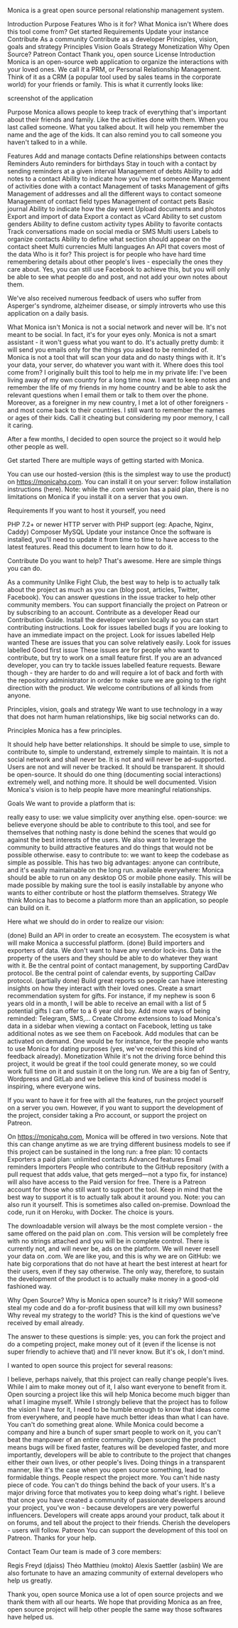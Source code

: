 Monica is a great open source personal relationship management system.

Introduction
Purpose
Features
Who is it for?
What Monica isn't
Where does this tool come from?
Get started
Requirements
Update your instance
Contribute
As a community
Contribute as a developer
Principles, vision, goals and strategy
Principles
Vision
Goals
Strategy
Monetization
Why Open Source?
Patreon
Contact
Thank you, open source
License
Introduction
Monica is an open-source web application to organize the interactions with your loved ones. We call it a PRM, or Personal Relationship Management. Think of it as a CRM (a popular tool used by sales teams in the corporate world) for your friends or family. This is what it currently looks like:

screenshot of the application

Purpose
Monica allows people to keep track of everything that's important about their friends and family. Like the activities done with them. When you last called someone. What you talked about. It will help you remember the name and the age of the kids. It can also remind you to call someone you haven't talked to in a while.

Features
Add and manage contacts
Define relationships between contacts
Reminders
Auto reminders for birthdays
Stay in touch with a contact by sending reminders at a given interval
Management of debts
Ability to add notes to a contact
Ability to indicate how you've met someone
Management of activities done with a contact
Management of tasks
Management of gifts
Management of addresses and all the different ways to contact someone
Management of contact field types
Management of contact pets
Basic journal
Ability to indicate how the day went
Upload documents and photos
Export and import of data
Export a contact as vCard
Ability to set custom genders
Ability to define custom activity types
Ability to favorite contacts
Track conversations made on social media or SMS
Multi users
Labels to organize contacts
Ability to define what section should appear on the contact sheet
Multi currencies
Multi languages
An API that covers most of the data
Who is it for?
This project is for people who have hard time remembering details about other people's lives - especially the ones they care about. Yes, you can still use Facebook to achieve this, but you will only be able to see what people do and post, and not add your own notes about them.

We've also received numerous feedback of users who suffer from Asperger's syndrome, alzheimer disease, or simply introverts who use this application on a daily basis.

What Monica isn't
Monica is not a social network and never will be. It's not meant to be social. In fact, it's for your eyes only.
Monica is not a smart assistant - it won't guess what you want to do. It's actually pretty dumb: it will send you emails only for the things you asked to be reminded of.
Monica is not a tool that will scan your data and do nasty things with it. It's your data, your server, do whatever you want with it.
Where does this tool come from?
I originally built this tool to help me in my private life: I've been living away of my own country for a long time now. I want to keep notes and remember the life of my friends in my home country and be able to ask the relevant questions when I email them or talk to them over the phone. Moreover, as a foreigner in my new country, I met a lot of other foreigners - and most come back to their countries. I still want to remember the names or ages of their kids. Call it cheating but considering my poor memory, I call it caring.

After a few months, I decided to open source the project so it would help other people as well.

Get started
There are multiple ways of getting started with Monica.

You can use our hosted-version (this is the simplest way to use the product) on https://monicahq.com.
You can install it on your server: follow installation instructions (here).
Note: while the .com version has a paid plan, there is no limitations on Monica if you install it on a server that you own.

Requirements
If you want to host it yourself, you need

PHP 7.2+ or newer
HTTP server with PHP support (eg: Apache, Nginx, Caddy)
Composer
MySQL
Update your instance
Once the software is installed, you'll need to update it from time to time to have access to the latest features. Read this document to learn how to do it.

Contribute
Do you want to help? That's awesome. Here are simple things you can do.

As a community
Unlike Fight Club, the best way to help is to actually talk about the project as much as you can (blog post, articles, Twitter, Facebook).
You can answer questions in the issue tracker to help other community members.
You can support financially the project on Patreon or by subscribing to an account.
Contribute as a developer
Read our Contribution Guide.
Install the developer version locally so you can start contributing instructions.
Look for issues labelled bugs if you are looking to have an immediate impact on the project.
Look for issues labelled Help wanted These are issues that you can solve relatively easily.
Look for issues labelled Good first issue These issues are for people who want to contribute, but try to work on a small feature first.
If you are an advanced developer, you can try to tackle issues labelled feature requests. Beware though - they are harder to do and will require a lot of back and forth with the repository administrator in order to make sure we are going to the right direction with the product.
We welcome contributions of all kinds from anyone.

Principles, vision, goals and strategy
We want to use technology in a way that does not harm human relationships, like big social networks can do.

Principles
Monica has a few principles.

It should help have better relationships.
It should be simple to use, simple to contribute to, simple to understand, extremely simple to maintain.
It is not a social network and shall never be.
It is not and will never be ad-supported.
Users are not and will never be tracked.
It should be transparent.
It should be open-source.
It should do one thing (documenting social interactions) extremely well, and nothing more.
It should be well documented.
Vision
Monica's vision is to help people have more meaningful relationships.

Goals
We want to provide a platform that is:

really easy to use: we value simplicity over anything else.
open-source: we believe everyone should be able to contribute to this tool, and see for themselves that nothing nasty is done behind the scenes that would go against the best interests of the users. We also want to leverage the community to build attractive features and do things that would not be possible otherwise.
easy to contribute to: we want to keep the codebase as simple as possible. This has two big advantages: anyone can contribute, and it's easily maintainable on the long run.
available everywhere: Monica should be able to run on any desktop OS or mobile phone easily. This will be made possible by making sure the tool is easily installable by anyone who wants to either contribute or host the platform themselves.
Strategy
We think Monica has to become a platform more than an application, so people can build on it.

Here what we should do in order to realize our vision:

(done) Build an API in order to create an ecosystem. The ecosystem is what will make Monica a successful platform.
(done) Build importers and exporters of data. We don't want to have any vendor lock-ins. Data is the property of the users and they should be able to do whatever they want with it.
Be the central point of contact management, by supporting CardDav protocol.
Be the central point of calendar events, by supporting CalDav protocol.
(partially done) Build great reports so people can have interesting insights on how they interact with their loved ones.
Create a smart recommendation system for gifts. For instance, if my nephew is soon 6 years old in a month, I will be able to receive an email with a list of 5 potential gifts I can offer to a 6 year old boy.
Add more ways of being reminded: Telegram, SMS,...
Create Chrome extensions to load Monica's data in a sidebar when viewing a contact on Facebook, letting us take additional notes as we see them on Facebook.
Add modules that can be activated on demand. One would be for instance, for the people who wants to use Monica for dating purposes (yes, we've received this kind of feedback already).
Monetization
While it's not the driving force behind this project, it would be great if the tool could generate money, so we could work full time on it and sustain it on the long run. We are a big fan of Sentry, Wordpress and GitLab and we believe this kind of business model is inspiring, where everyone wins.

If you want to have it for free with all the features, run the project yourself on a server you own. However, if you want to support the development of the project, consider taking a Pro account, or support the project on Patreon.

On https://monicahq.com, Monica will be offered in two versions. Note that this can change anytime as we are trying different business models to see if this project can be sustained in the long run:
a free plan:
10 contacts
Exporters
a paid plan:
unlimited contacts
Advanced features
Email reminders
Importers
People who contribute to the GitHub repository (with a pull request that adds value, that gets merged—not a typo fix, for instance) will also have access to the Paid version for free.
There is a Patreon account for those who still want to support the tool. Keep in mind that the best way to support it is to actually talk about it around you.
Note: you can also run it yourself. This is sometimes also called on-premise. Download the code, run it on Heroku, with Docker. The choice is yours.

The downloadable version will always be the most complete version - the same offered on the paid plan on .com.
This version will be completely free with no strings attached and you will be in complete control.
There is currently not, and will never be, ads on the platform. We will never resell your data on .com. We are like you, and this is why we are on GitHub: we hate big corporations that do not have at heart the best interest at heart for their users, even if they say otherwise. The only way, therefore, to sustain the development of the product is to actually make money in a good-old fashioned way.

Why Open Source?
Why is Monica open source? Is it risky? Will someone steal my code and do a for-profit business that will kill my own business? Why reveal my strategy to the world? This is the kind of questions we've received by email already.

The answer to these questions is simple: yes, you can fork the project and do a competing project, make money out of it (even if the license is not super friendly to achieve that) and I'll never know. But it's ok, I don't mind.

I wanted to open source this project for several reasons:

I believe, perhaps naively, that this project can really change people's lives. While I aim to make money out of it, I also want everyone to benefit from it. Open sourcing a project like this will help Monica become much bigger than what I imagine myself. While I strongly believe that the project has to follow the vision I have for it, I need to be humble enough to know that ideas come from everywhere, and people have much better ideas than what I can have.
You can't do something great alone. While Monica could become a company and hire a bunch of super smart people to work on it, you can't beat the manpower of an entire community. Open sourcing the product means bugs will be fixed faster, features will be developed faster, and more importantly, developers will be able to contribute to the project that changes either their own lives, or other people's lives.
Doing things in a transparent manner, like it's the case when you open source something, lead to formidable things. People respect the project more. You can't hide nasty piece of code. You can't do things behind the back of your users. It's a major driving force that motivates you to keep doing what's right.
I believe that once you have created a community of passionate developers around your project, you've won - because developers are very powerful influencers. Developers will create apps around your product, talk about it on forums, and tell about the project to their friends. Cherish the developers - users will follow.
Patreon
You can support the development of this tool on Patreon. Thanks for your help.

Contact
Team
Our team is made of 3 core members:

Regis Freyd (djaiss)
Théo Matthieu (mokto)
Alexis Saettler (asbiin)
We are also fortunate to have an amazing community of external developers who help us greatly.

Thank you, open source
Monica use a lot of open source projects and we thank them with all our hearts. We hope that providing Monica as an free, open source project will help other people the same way those softwares have helped us.

